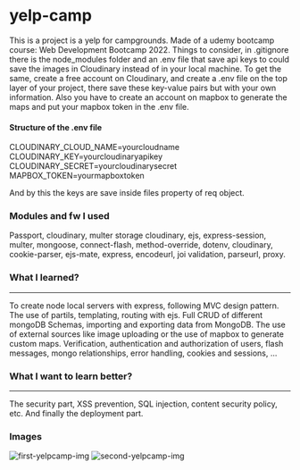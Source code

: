 # yelp-camp

<p>This is a project is a yelp for campgrounds. Made of a udemy bootcamp course: Web Development Bootcamp 2022.
Things to consider, in .gitignore there is the node_modules folder and an .env file that save api keys to could save the images in Cloudinary instead of in your local machine.
To get the same, create a free account on Cloudinary, and create a .env file on the top layer of your project, there save these key-value pairs but with your own information.
Also you have to create an account on mapbox to generate the maps and put your mapbox token in the .env file.</p>

<h4>Structure of the .env file</h4>

CLOUDINARY_CLOUD_NAME=yourcloudname
CLOUDINARY_KEY=yourcloudinaryapikey
CLOUDINARY_SECRET=yourcloudinarysecret
MAPBOX_TOKEN=yourmapboxtoken

And by this the keys are save inside files property of req object.

<h3>Modules and fw I used</h3>
Passport, cloudinary, multer storage cloudinary, ejs, express-session, multer, mongoose, connect-flash, method-override, dotenv, cloudinary, cookie-parser, ejs-mate, express, encodeurl, joi validation, parseurl, proxy.

<h3>What I learned? </h3>
<hr>
To create node local servers with express, following MVC design pattern. The use of partils, templating, routing with ejs.
Full CRUD of different mongoDB Schemas, importing and exporting data from MongoDB. The use of external sources like image uploading or the use of mapbox to generate custom maps. Verification, authentication and authorization of users, flash messages, mongo relationships, error handling, cookies and sessions, ...



<h3>What I want to learn better? </h3>
<hr>
The security part, XSS prevention, SQL injection, content security policy, etc.
And finally the deployment part.


<h3>Images</h3>

![first-yelpcamp-img](https://user-images.githubusercontent.com/88792194/152976673-3a6b9456-0000-4f28-8338-8c511014ccc8.png)
![second-yelpcamp-img](https://user-images.githubusercontent.com/88792194/152976693-abe2e695-2ffb-4300-96ff-c9527bb31740.png)
